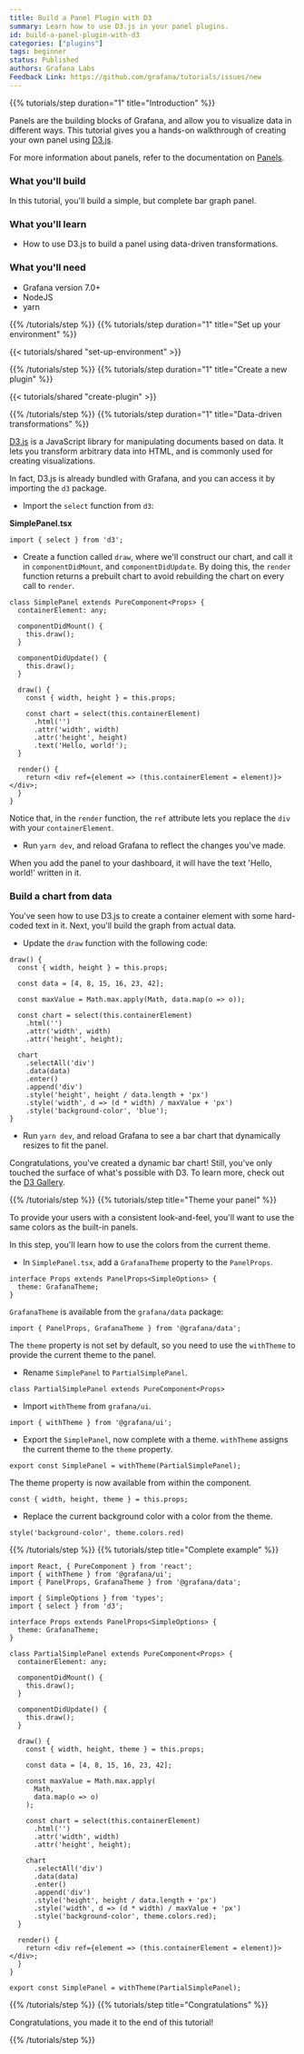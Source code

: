 ```yaml
---
title: Build a Panel Plugin with D3
summary: Learn how to use D3.js in your panel plugins.
id: build-a-panel-plugin-with-d3
categories: ["plugins"]
tags: beginner
status: Published
authors: Grafana Labs
Feedback Link: https://github.com/grafana/tutorials/issues/new
---
```


{{% tutorials/step duration="1" title="Introduction" %}}

Panels are the building blocks of Grafana, and allow you to visualize data in different ways. This tutorial gives you a hands-on walkthrough of creating your own panel using [D3.js](https://d3js.org/).

For more information about panels, refer to the documentation on [Panels](https://grafana.com/docs/grafana/latest/guides/basic_concepts/#panel).

### What you'll build

In this tutorial, you'll build a simple, but complete bar graph panel.

### What you'll learn

- How to use D3.js to build a panel using data-driven transformations.

### What you'll need

- Grafana version 7.0+
- NodeJS
- yarn

{{% /tutorials/step %}}
{{% tutorials/step duration="1" title="Set up your environment" %}}

{{< tutorials/shared "set-up-environment" >}}

{{% /tutorials/step %}}
{{% tutorials/step duration="1" title="Create a new plugin" %}}

{{< tutorials/shared "create-plugin" >}}

{{% /tutorials/step %}}
{{% tutorials/step duration="1" title="Data-driven transformations" %}}

[D3.js](https://d3js.org/) is a JavaScript library for manipulating documents based on data. It lets you transform arbitrary data into HTML, and is commonly used for creating visualizations.

In fact, D3.js is already bundled with Grafana, and you can access it by importing the `d3` package.

- Import the `select` function from `d3`:

**SimplePanel.tsx**

```tsx
import { select } from 'd3';
```

- Create a function called `draw`, where we'll construct our chart, and call it in `componentDidMount`, and `componentDidUpdate`. By doing this, the `render` function returns a prebuilt chart to avoid rebuilding the chart on every call to `render`.

```tsx
class SimplePanel extends PureComponent<Props> {
  containerElement: any;

  componentDidMount() {
    this.draw();
  }

  componentDidUpdate() {
    this.draw();
  }

  draw() {
    const { width, height } = this.props;

    const chart = select(this.containerElement)
      .html('')
      .attr('width', width)
      .attr('height', height)
      .text('Hello, world!');
  }

  render() {
    return <div ref={element => (this.containerElement = element)}></div>;
  }
}
```

Notice that, in the `render` function, the `ref` attribute lets you replace the `div` with your `containerElement`.

- Run `yarn dev`, and reload Grafana to reflect the changes you've made.

When you add the panel to your dashboard, it will have the text 'Hello, world!' written in it.

### Build a chart from data

You've seen how to use D3.js to create a container element with some hard-coded text in it. Next, you'll build the graph from actual data.

- Update the `draw` function with the following code:

```tsx
draw() {
  const { width, height } = this.props;

  const data = [4, 8, 15, 16, 23, 42];

  const maxValue = Math.max.apply(Math, data.map(o => o));

  const chart = select(this.containerElement)
    .html('')
    .attr('width', width)
    .attr('height', height);

  chart
    .selectAll('div')
    .data(data)
    .enter()
    .append('div')
    .style('height', height / data.length + 'px')
    .style('width', d => (d * width) / maxValue + 'px')
    .style('background-color', 'blue');
}
```

- Run `yarn dev`, and reload Grafana to see a bar chart that dynamically resizes to fit the panel.

Congratulations, you've created a dynamic bar chart! Still, you've only touched the surface of what's possible with D3. To learn more, check out the [D3 Gallery](https://github.com/d3/d3/wiki/Gallery).

{{% /tutorials/step %}}
{{% tutorials/step title="Theme your panel" %}}

To provide your users with a consistent look-and-feel, you'll want to use the same colors as the built-in panels.

In this step, you'll learn how to use the colors from the current theme.

- In `SimplePanel.tsx`, add a `GrafanaTheme` property to the `PanelProps`.

```tsx
interface Props extends PanelProps<SimpleOptions> {
  theme: GrafanaTheme;
}
```

`GrafanaTheme` is available from the `grafana/data` package:

```tsx
import { PanelProps, GrafanaTheme } from '@grafana/data';
```

The `theme` property is not set by default, so you need to use the `withTheme` to provide the current theme to the panel.

- Rename `SimplePanel` to `PartialSimplePanel`.

```tsx
class PartialSimplePanel extends PureComponent<Props>
```

- Import `withTheme` from `grafana/ui`.

```tsx
import { withTheme } from '@grafana/ui';
```

- Export the `SimplePanel`, now complete with a theme. `withTheme` assigns the current theme to the `theme` property.

```tsx
export const SimplePanel = withTheme(PartialSimplePanel);
```

The theme property is now available from within the component.

```tsx
const { width, height, theme } = this.props;
```

- Replace the current background color with a color from the theme.

```tsx
style('background-color', theme.colors.red)
```
{{% /tutorials/step %}}
{{% tutorials/step title="Complete example" %}}
```tsx
import React, { PureComponent } from 'react';
import { withTheme } from '@grafana/ui';
import { PanelProps, GrafanaTheme } from '@grafana/data';

import { SimpleOptions } from 'types';
import { select } from 'd3';

interface Props extends PanelProps<SimpleOptions> {
  theme: GrafanaTheme;
}

class PartialSimplePanel extends PureComponent<Props> {
  containerElement: any;

  componentDidMount() {
    this.draw();
  }

  componentDidUpdate() {
    this.draw();
  }

  draw() {
    const { width, height, theme } = this.props;

    const data = [4, 8, 15, 16, 23, 42];

    const maxValue = Math.max.apply(
      Math,
      data.map(o => o)
    );

    const chart = select(this.containerElement)
      .html('')
      .attr('width', width)
      .attr('height', height);

    chart
      .selectAll('div')
      .data(data)
      .enter()
      .append('div')
      .style('height', height / data.length + 'px')
      .style('width', d => (d * width) / maxValue + 'px')
      .style('background-color', theme.colors.red);
  }

  render() {
    return <div ref={element => (this.containerElement = element)}></div>;
  }
}

export const SimplePanel = withTheme(PartialSimplePanel);
```
{{% /tutorials/step %}}
{{% tutorials/step title="Congratulations" %}}

Congratulations, you made it to the end of this tutorial!

{{% /tutorials/step %}}